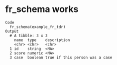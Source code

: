 # fr_schema works

    Code
      fr_schema(example_fr_tdr)
    Output
      # A tibble: 3 x 3
        name  type    description                   
        <chr> <chr>   <chr>                         
      1 id    string  <NA>                          
      2 score numeric <NA>                          
      3 case  boolean true if this person was a case


